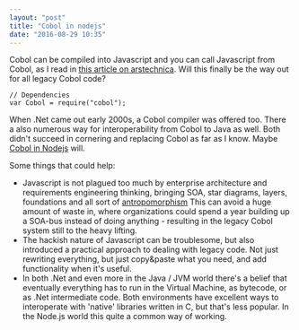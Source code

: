 ```yaml
---
layout: "post"
title: "Cobol in nodejs"
date: "2016-08-29 10:35"
---
```

Cobol can be compiled into Javascript and you can call Javascript from Cobol, as I read in [this article on arstechnica](http://arstechnica.com/information-technology/2015/08/calling-1959-from-your-web-code-a-cobol-bridge-for-node-js/]). Will this finally be the way out for all legacy Cobol code?
```
// Dependencies
var Cobol = require("cobol");
```

When .Net came out early 2000s, a Cobol compiler was offered too. There a also numerous way for interoperability from Cobol to Java as well. Both didn't succeed in cornering and replacing Cobol as far as I know. Maybe [Cobol in Nodejs](https://github.com/IonicaBizau/node-cobol/) will.

Some things that could help:
* Javascript is not plagued too much by enterprise architecture and requirements engineering thinking, bringing SOA, star diagrams, layers, foundations and all sort of [antropomorphism](http://www.cs.utexas.edu/~EWD/transcriptions/EWD09xx/EWD936.html)
  This can avoid a huge amount of waste in, where organizations could spend a year building up a SOA-bus instead of doing anything - resulting in the legacy Cobol system still to the heavy lifting.
* The hackish nature of Javascript can be troublesome, but also introduced a practical approach to dealing with legacy code. Not just rewriting everything, but just copy&paste what you need, and add functionality when it's useful.
* In both .Net and even more in the Java / JVM world there's a belief that eventually everything has to run in the Virtual Machine, as bytecode, or as .Net intermediate code. Both environments have excellent ways to interoperate with 'native' libraries written in C, but that's less popular. In the Node.js world this quite a common way of working.
